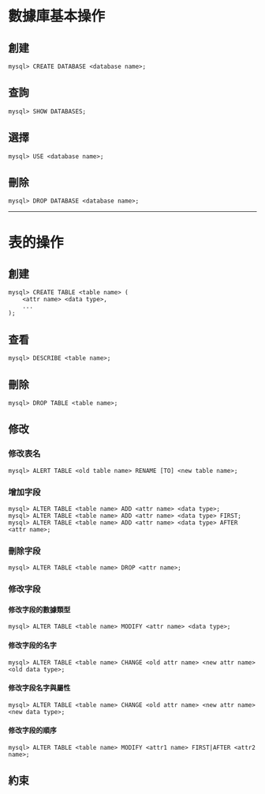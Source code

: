 # 數據庫基本操作

## 創建

    mysql> CREATE DATABASE <database name>;

## 查詢

    mysql> SHOW DATABASES;

## 選擇

    mysql> USE <database name>;

## 刪除

    mysql> DROP DATABASE <database name>;

---

# 表的操作

## 創建

    mysql> CREATE TABLE <table name> (
        <attr name> <data type>,
        ...
    );

## 查看

    mysql> DESCRIBE <table name>;

## 刪除

    mysql> DROP TABLE <table name>;

## 修改

### 修改表名

    mysql> ALERT TABLE <old table name> RENAME [TO] <new table name>;

### 增加字段

    mysql> ALTER TABLE <table name> ADD <attr name> <data type>;
    mysql> ALTER TABLE <table name> ADD <attr name> <data type> FIRST;
    mysql> ALTER TABLE <table name> ADD <attr name> <data type> AFTER <attr name>;

### 刪除字段

    mysql> ALTER TABLE <table name> DROP <attr name>;

### 修改字段

#### 修改字段的數據類型

    mysql> ALTER TABLE <table name> MODIFY <attr name> <data type>;
    
#### 修改字段的名字

    mysql> ALTER TABLE <table name> CHANGE <old attr name> <new attr name> <old data type>;

#### 修改字段名字與屬性

    mysql> ALTER TABLE <table name> CHANGE <old attr name> <new attr name> <new data type>;

#### 修改字段的順序

    mysql> ALTER TABLE <table name> MODIFY <attr1 name> FIRST|AFTER <attr2 name>;


## 約束
